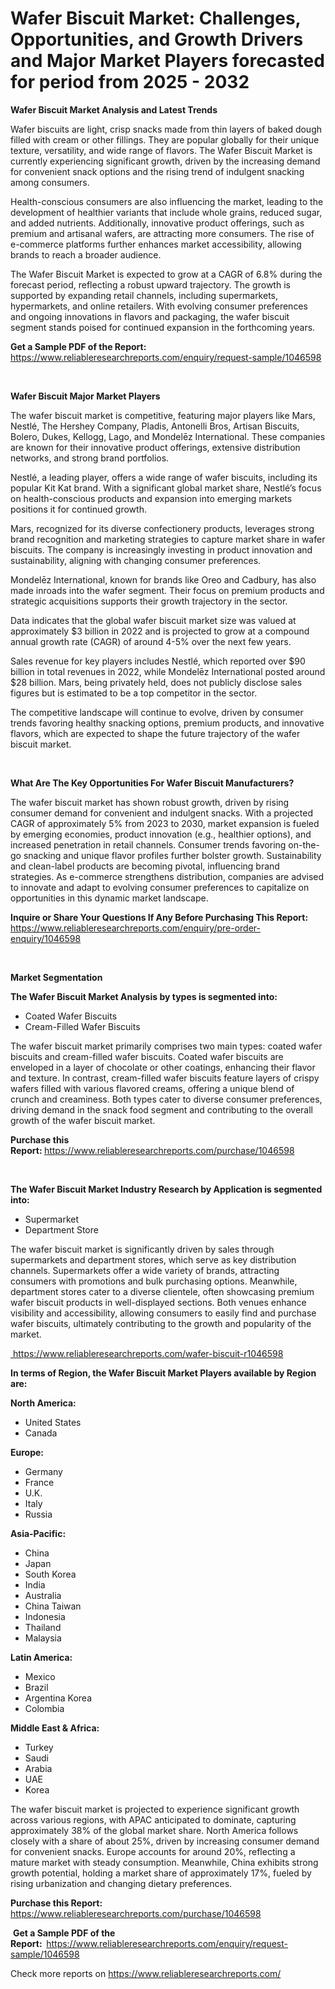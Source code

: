 <p><h1>Wafer Biscuit Market: Challenges, Opportunities, and Growth Drivers and Major Market Players forecasted for period from 2025 - 2032</h1></p><p><strong>Wafer Biscuit Market Analysis and Latest Trends</strong></p>
<p><p>Wafer biscuits are light, crisp snacks made from thin layers of baked dough filled with cream or other fillings. They are popular globally for their unique texture, versatility, and wide range of flavors. The Wafer Biscuit Market is currently experiencing significant growth, driven by the increasing demand for convenient snack options and the rising trend of indulgent snacking among consumers.</p><p>Health-conscious consumers are also influencing the market, leading to the development of healthier variants that include whole grains, reduced sugar, and added nutrients. Additionally, innovative product offerings, such as premium and artisanal wafers, are attracting more consumers. The rise of e-commerce platforms further enhances market accessibility, allowing brands to reach a broader audience.</p><p>The Wafer Biscuit Market is expected to grow at a CAGR of 6.8% during the forecast period, reflecting a robust upward trajectory. The growth is supported by expanding retail channels, including supermarkets, hypermarkets, and online retailers. With evolving consumer preferences and ongoing innovations in flavors and packaging, the wafer biscuit segment stands poised for continued expansion in the forthcoming years.</p></p>
<p><strong>Get a Sample PDF of the Report:&nbsp;</strong> <a href="https://www.reliableresearchreports.com/enquiry/request-sample/1046598?utm_campaign=3430&utm_medium=2&utm_source=Github&utm_content=ia&utm_term=22032025&utm_id=wafer-biscuit">https://www.reliableresearchreports.com/enquiry/request-sample/1046598</a></p>
<p>&nbsp;</p>
<p><strong>Wafer Biscuit Major Market Players</strong></p>
<p><p>The wafer biscuit market is competitive, featuring major players like Mars, Nestlé, The Hershey Company, Pladis, Antonelli Bros, Artisan Biscuits, Bolero, Dukes, Kellogg, Lago, and Mondelēz International. These companies are known for their innovative product offerings, extensive distribution networks, and strong brand portfolios.</p><p>Nestlé, a leading player, offers a wide range of wafer biscuits, including its popular Kit Kat brand. With a significant global market share, Nestlé’s focus on health-conscious products and expansion into emerging markets positions it for continued growth.</p><p>Mars, recognized for its diverse confectionery products, leverages strong brand recognition and marketing strategies to capture market share in wafer biscuits. The company is increasingly investing in product innovation and sustainability, aligning with changing consumer preferences.</p><p>Mondelēz International, known for brands like Oreo and Cadbury, has also made inroads into the wafer segment. Their focus on premium products and strategic acquisitions supports their growth trajectory in the sector.</p><p>Data indicates that the global wafer biscuit market size was valued at approximately $3 billion in 2022 and is projected to grow at a compound annual growth rate (CAGR) of around 4-5% over the next few years. </p><p>Sales revenue for key players includes Nestlé, which reported over $90 billion in total revenues in 2022, while Mondelēz International posted around $28 billion. Mars, being privately held, does not publicly disclose sales figures but is estimated to be a top competitor in the sector.</p><p>The competitive landscape will continue to evolve, driven by consumer trends favoring healthy snacking options, premium products, and innovative flavors, which are expected to shape the future trajectory of the wafer biscuit market.</p></p>
<p>&nbsp;</p>
<p><strong>What Are The Key Opportunities For Wafer Biscuit Manufacturers?</strong></p>
<p><p>The wafer biscuit market has shown robust growth, driven by rising consumer demand for convenient and indulgent snacks. With a projected CAGR of approximately 5% from 2023 to 2030, market expansion is fueled by emerging economies, product innovation (e.g., healthier options), and increased penetration in retail channels. Consumer trends favoring on-the-go snacking and unique flavor profiles further bolster growth. Sustainability and clean-label products are becoming pivotal, influencing brand strategies. As e-commerce strengthens distribution, companies are advised to innovate and adapt to evolving consumer preferences to capitalize on opportunities in this dynamic market landscape.</p></p>
<p><strong>Inquire or Share Your Questions If Any Before Purchasing This Report:</strong> <a href="https://www.reliableresearchreports.com/enquiry/pre-order-enquiry/1046598?utm_campaign=3430&utm_medium=2&utm_source=Github&utm_content=ia&utm_term=22032025&utm_id=wafer-biscuit">https://www.reliableresearchreports.com/enquiry/pre-order-enquiry/1046598</a></p>
<p>&nbsp;</p>
<p><strong>Market Segmentation</strong></p>
<p><strong>The Wafer Biscuit Market Analysis by types is segmented into:</strong></p>
<p><ul><li>Coated Wafer Biscuits</li><li>Cream-Filled Wafer Biscuits</li></ul></p>
<p><p>The wafer biscuit market primarily comprises two main types: coated wafer biscuits and cream-filled wafer biscuits. Coated wafer biscuits are enveloped in a layer of chocolate or other coatings, enhancing their flavor and texture. In contrast, cream-filled wafer biscuits feature layers of crispy wafers filled with various flavored creams, offering a unique blend of crunch and creaminess. Both types cater to diverse consumer preferences, driving demand in the snack food segment and contributing to the overall growth of the wafer biscuit market.</p></p>
<p><strong>Purchase this Report:&nbsp;</strong><a href="https://www.reliableresearchreports.com/purchase/1046598?utm_campaign=3430&utm_medium=2&utm_source=Github&utm_content=ia&utm_term=22032025&utm_id=wafer-biscuit">https://www.reliableresearchreports.com/purchase/1046598</a></p>
<p>&nbsp;</p>
<p><strong>The Wafer Biscuit Market Industry Research by Application is segmented into:</strong></p>
<p><ul><li>Supermarket</li><li>Department Store</li></ul></p>
<p><p>The wafer biscuit market is significantly driven by sales through supermarkets and department stores, which serve as key distribution channels. Supermarkets offer a wide variety of brands, attracting consumers with promotions and bulk purchasing options. Meanwhile, department stores cater to a diverse clientele, often showcasing premium wafer biscuit products in well-displayed sections. Both venues enhance visibility and accessibility, allowing consumers to easily find and purchase wafer biscuits, ultimately contributing to the growth and popularity of the market.</p></p>
<p><a href="https://www.reliableresearchreports.com/wafer-biscuit-r1046598?utm_campaign=3430&utm_medium=2&utm_source=Github&utm_content=ia&utm_term=22032025&utm_id=wafer-biscuit">&nbsp;https://www.reliableresearchreports.com/wafer-biscuit-r1046598</a></p>
<p><strong>In terms of Region, the Wafer Biscuit Market Players available by Region are:</strong></p>
<p>
    <p> <strong> North America: </strong>
        <ul>
            <li>United States</li>
            <li>Canada</li>
        </ul>
        </p> 
    <p> <strong> Europe: </strong>
        <ul>
            <li>Germany</li>
            <li>France</li>
            <li>U.K.</li>
            <li>Italy</li>
            <li>Russia</li>
        </ul>
        </p> 
    <p> <strong> Asia-Pacific: </strong>
        <ul>
            <li>China</li>
            <li>Japan</li>
            <li>South Korea</li>
            <li>India</li>
            <li>Australia</li>
            <li>China Taiwan</li>
            <li>Indonesia</li>
            <li>Thailand</li>
            <li>Malaysia</li>
        </ul>
        </p> 
    <p> <strong> Latin America: </strong>
        <ul>
            <li>Mexico</li>
            <li>Brazil</li>
            <li>Argentina Korea</li>
            <li>Colombia</li>
        </ul>
        </p> 
    <p> <strong> Middle East & Africa: </strong>
        <ul>
            <li>Turkey</li>
            <li>Saudi</li>
            <li>Arabia</li>
            <li>UAE</li>
            <li>Korea</li>
        </ul>
    </p>
    </p>
<p><p>The wafer biscuit market is projected to experience significant growth across various regions, with APAC anticipated to dominate, capturing approximately 38% of the global market share. North America follows closely with a share of about 25%, driven by increasing consumer demand for convenient snacks. Europe accounts for around 20%, reflecting a mature market with steady consumption. Meanwhile, China exhibits strong growth potential, holding a market share of approximately 17%, fueled by rising urbanization and changing dietary preferences.</p></p>
<p><strong>Purchase this Report: </strong><a href="https://www.reliableresearchreports.com/purchase/1046598?utm_campaign=3430&utm_medium=2&utm_source=Github&utm_content=ia&utm_term=22032025&utm_id=wafer-biscuit">https://www.reliableresearchreports.com/purchase/1046598</a></p>
<p>&nbsp;<strong>Get a Sample PDF of the Report:&nbsp;&nbsp;</strong><a href="https://www.reliableresearchreports.com/enquiry/request-sample/1046598?utm_campaign=3430&utm_medium=2&utm_source=Github&utm_content=ia&utm_term=22032025&utm_id=wafer-biscuit">https://www.reliableresearchreports.com/enquiry/request-sample/1046598</a></p>
<p><strong></strong></p>
<p>Check more reports on <a href="https://www.reliableresearchreports.com/?utm_campaign=3430&utm_medium=2&utm_source=Github&utm_content=ia&utm_term=22032025&utm_id=wafer-biscuit">https://www.reliableresearchreports.com/</a></p>